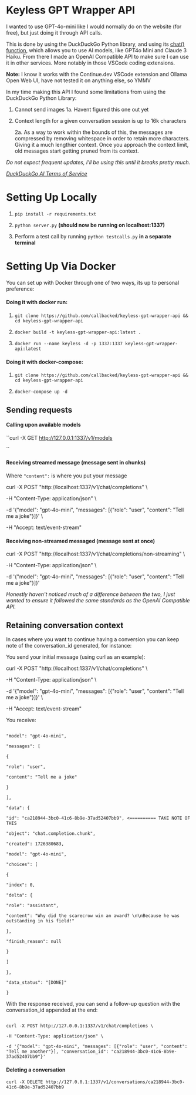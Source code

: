 
# Keyless GPT Wrapper API

  

I wanted to use GPT-4o-mini like I would normally do on the website (for free), but just doing it through API calls.

  

This is done by using the DuckDuckGo Python library, and using its [chat() function](https://pypi.org/project/duckduckgo-search), which allows you to use AI models, like GPT4o Mini and Claude 3 Haiku. From there I made an OpenAI Compatible API to make sure I can use it in other services. More notably in those VSCode coding extensions.

  

**Note:** I know it works with the Continue.dev VSCode extension and Ollama Open Web UI, have not tested it on anything else, so YMMV

  
  

In my time making this API I found some limitations from using the DuckDuckGo Python Library:

1. Cannot send images
		1a. Havent figured this one out yet 

3. Context length for a given conversation session is up to 16k characters

	2a. As a way to work within the bounds of this, the messages are compressed by removing whitespace in order to retain more characters. Giving it a much lengthier context. Once you approach the context limit, old messages start getting pruned from its context.

  
  

*Do not expect frequent updates, I'll be using this until it breaks pretty much.*

  

*[DuckDuckGo AI Terms of Service](https://duckduckgo.com/aichat/privacy-terms)*

  
  
  

# Setting Up Locally

1.  ``pip install -r requirements.txt``

2.  ``python server.py``  **(should now be running on localhost:1337)**

3. Perform a test call by running ``python testcalls.py``  **in a separate terminal**

  

# Setting Up Via Docker

You can set up with Docker through one of two ways, its up to personal preference:

#### Doing it with docker run:

1.  ``git clone https://github.com/callbacked/keyless-gpt-wrapper-api && cd keyless-gpt-wrapper-api ``

2.  ``docker build -t keyless-gpt-wrapper-api:latest .``

3.  ``docker run --name keyless -d -p 1337:1337 keyless-gpt-wrapper-api:latest``

  
  

#### Doing it with docker-compose:

1.  ``git clone https://github.com/callbacked/keyless-gpt-wrapper-api && cd keyless-gpt-wrapper-api ``

4.  ``docker-compose up -d``

  
  

  

## Sending requests

#### Calling upon available models

``curl -X GET http://127.0.0.1:1337/v1/models

``

  

#### Receiving streamed message (message sent in chunks)

  

Where ``"content":`` is where you put your message

  

curl -X POST "http://localhost:1337/v1/chat/completions" \

-H "Content-Type: application/json" \

-d '{"model": "gpt-4o-mini", "messages": [{"role": "user", "content": "Tell me a joke"}]}' \

-H "Accept: text/event-stream"

  

#### Receiving non-streamed messaged (message sent at once)

  

curl -X POST "http://localhost:1337/v1/chat/completions/non-streaming" \

-H "Content-Type: application/json" \

-d '{"model": "gpt-4o-mini", "messages": [{"role": "user", "content": "Tell me a joke"}]}'

  

*Honestly haven't noticed much of a difference between the two, I just wanted to ensure it followed the same standards as the OpenAI Compatible API.*

  

## Retaining conversation context

In cases where you want to continue having a conversion you can keep note of the conversation_id generated, for instance:

  

You send your initial message (using curl as an example):

  

curl -X POST "http://localhost:1337/v1/chat/completions" \

-H "Content-Type: application/json" \

-d '{"model": "gpt-4o-mini", "messages": [{"role": "user", "content": "Tell me a joke"}]}' \

-H "Accept: text/event-stream"

  
  

You receive:

  

```{

"model": "gpt-4o-mini",

"messages": [

{

"role": "user",

"content": "Tell me a joke"

}

],

"data": {

"id": "ca218944-3bc0-41c6-8b9e-37ad52407bb9", <========== TAKE NOTE OF THIS

"object": "chat.completion.chunk",

"created": 1726380683,

"model": "gpt-4o-mini",

"choices": [

{

"index": 0,

"delta": {

"role": "assistant",

"content": "Why did the scarecrow win an award? \n\nBecause he was outstanding in his field!"

},

"finish_reason": null

}

]

},

"data_status": "[DONE]"

}

```

  

With the response received, you can send a follow-up question with the conversation_id appended at the end:

  

```

curl -X POST http://127.0.0.1:1337/v1/chat/completions \

-H "Content-Type: application/json" \

-d '{"model": "gpt-4o-mini", "messages": [{"role": "user", "content": "Tell me another"}], "conversation_id": "ca218944-3bc0-41c6-8b9e-37ad52407bb9"}'

```

#### Deleting a conversation

``curl -X DELETE http://127.0.0.1:1337/v1/conversations/ca218944-3bc0-41c6-8b9e-37ad52407bb9``
